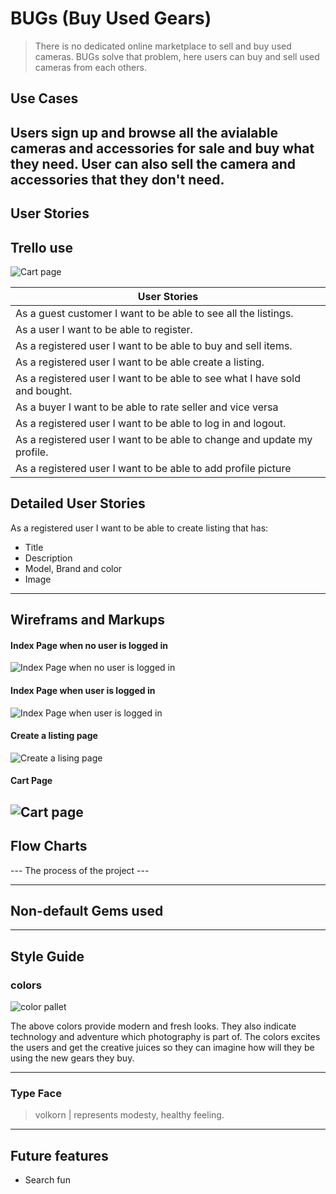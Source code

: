 # BUGs (Buy Used Gears)

> There is no dedicated online marketplace to sell and buy used cameras. 
> BUGs solve that problem, here users can buy and sell used cameras from each others.

## Use Cases
Users sign up and browse all the avialable cameras and accessories for sale and buy what they need. 
User can also sell the camera and accessories that they don't need.
---
## User Stories
## Trello use
![Cart page](./trello.jpg)

| User Stories    
| ------------- 
| As a guest customer I want to be able to see all the listings.  
| As a user I want to be able to register.
| As a registered user I want to be able to buy and sell items.
| As a registered user I want to be able create a listing.
| As a registered user I want to be able to see what I have sold and bought.
| As a buyer I want to be able to rate seller and vice versa
| As a registered user I want to be able to log in and logout.
| As a registered user I want to be able to change and update my profile.
| As a registered user I want to be able to add profile picture

## Detailed User Stories

As a registered user I want to be able to create listing that has:
* Title
* Description
* Model, Brand and color
* Image

---

## Wireframs and Markups
#### Index Page when no user is logged in
![Index Page when no user is logged in](./index-not_logedin.jpg)

#### Index Page when user is logged in
![Index Page when user is logged in](./index-loggedin.jpg)

#### Create a listing page
![Create a lising page](./create-camera.jpg)

#### Cart Page
![Cart page](./Cart.jpg)
---

## Flow Charts
--- The process of the project ---

---

## Non-default Gems used

---

## Style Guide
### colors
![color pallet](./color_pallet.jpg)

The above colors provide modern and fresh looks. They also indicate technology and adventure which photography is part of. The colors excites the users and get the creative juices so they can imagine how will they be using the new gears they buy.
***
### Type Face
 > volkorn | represents modesty, healthy feeling.

---

## Future features
* Search fun

